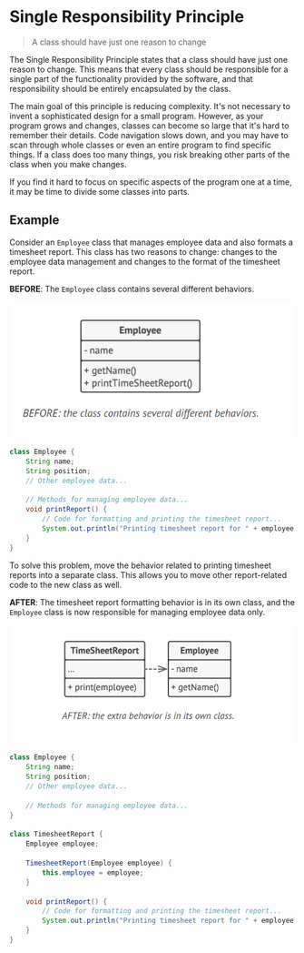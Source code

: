 # Single Responsibility Principle

> A class should have just one reason to change

The Single Responsibility Principle states that a class should have just one reason to change. This means that every class should be responsible for a single part of the functionality provided by the software, and that responsibility should be entirely encapsulated by the class.

The main goal of this principle is reducing complexity. It's not necessary to invent a sophisticated design for a small program. However, as your program grows and changes, classes can become so large that it's hard to remember their details. Code navigation slows down, and you may have to scan through whole classes or even an entire program to find specific things. If a class does too many things, you risk breaking other parts of the class when you make changes.

If you find it hard to focus on specific aspects of the program one at a time, it may be time to divide some classes into parts.

## Example

Consider an `Employee` class that manages employee data and also formats a timesheet report. This class has two reasons to change: changes to the employee data management and changes to the format of the timesheet report.

**BEFORE**: The `Employee` class contains several different behaviors.

![alt text](image.png)

```java
class Employee {
    String name;
    String position;
    // Other employee data...

    // Methods for managing employee data...
    void printReport() {
        // Code for formatting and printing the timesheet report...
        System.out.println("Printing timesheet report for " + employee.getName());
    }
}
```

To solve this problem, move the behavior related to printing timesheet reports into a separate class. This allows you to move other report-related code to the new class as well.

**AFTER**: The timesheet report formatting behavior is in its own class, and the `Employee` class is now responsible for managing employee data only.

![alt text](image-1.png)

```java
class Employee {
    String name;
    String position;
    // Other employee data...

    // Methods for managing employee data...
}

class TimesheetReport {
    Employee employee;

    TimesheetReport(Employee employee) {
        this.employee = employee;
    }

    void printReport() {
        // Code for formatting and printing the timesheet report...
        System.out.println("Printing timesheet report for " + employee.name);
    }
}
```
